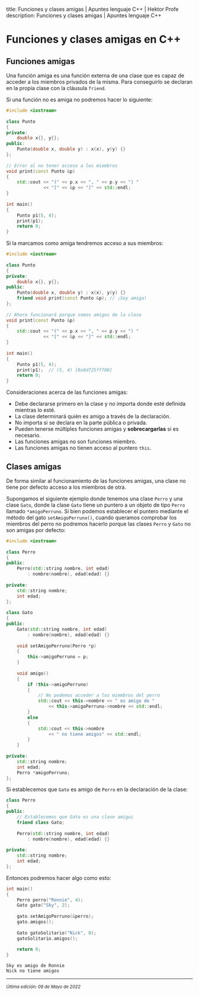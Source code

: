 title: Funciones y clases amigas | Apuntes lenguaje C++ | Hektor Profe
description: Funciones y clases amigas | Apuntes lenguaje C++

# Funciones y clases amigas en C++

## Funciones amigas

Una función amiga es una función externa de una clase que es capaz de acceder a los miembros privados de la misma. Para conseguirlo se declaran en la propia clase con la cláusula `friend`.

Si una función no es amiga no podremos hacer lo siguiente:

```cpp
#include <iostream>
 
class Punto
{
private:
    double x{}, y{};
public:
    Punto(double x, double y) : x(x), y(y) {}
};
 
// Error al no tener acceso a los miembros
void print(const Punto &p)
{
    std::cout << "(" << p.x << ", " << p.y << ") "
              << "[" << &p << "]" << std::endl;
}
 
int main()
{    
    Punto p1(5, 4);
    print(p1);
    return 0;
}
```

Si la marcamos como amiga tendremos acceso a sus miembros:

```cpp
#include <iostream>
 
class Punto
{
private:
    double x{}, y{};
public:
    Punto(double x, double y) : x(x), y(y) {}
    friend void print(const Punto &p); // ¡Soy amiga!
};
 
// Ahora funcionará porque somos amigos de la clase
void print(const Punto &p)
{
    std::cout << "(" << p.x << ", " << p.y << ") "
              << "[" << &p << "]" << std::endl;
}
 
int main()
{    
    Punto p1(5, 4);
    print(p1);  // (5, 4) [0x8d725ff700]
    return 0;
}
```

Consideraciones acerca de las funciones amigas:

* Debe declararse primero en la clase y no importa donde esté definida mientras lo esté.
* La clase determinará quién es amigo a través de la declaración.
* No importa si se declara en la parte pública o privada.
* Pueden tenerse múltiples funciones amigas y **sobrecargarlas** si es necesario.
* Las funciones amigas no son funciones miembro.
* Las funciones amigas no tienen acceso al puntero `this`.

## Clases amigas

De forma similar al funcionamiento de las funciones amigas, una clase no tiene por defecto acceso a los miembros de otra.

Supongamos el siguiente ejemplo donde tenemos una clase `Perro` y una clase `Gato`, donde la clase `Gato` tiene un puntero a un objeto de tipo `Perro` llamado `*amigoPerruno`. Si bien podemos establecer el puntero mediante el método del gato `setAmigoPerruno()`, cuando queramos comprobar los miembros del perro no podremos hacerlo porque las clases `Perro` y `Gato` no son amigas por defecto:

```cpp
#include <iostream>
 
class Perro
{
public:
    Perro(std::string nombre, int edad) 
        : nombre(nombre), edad(edad) {}
 
private:
    std::string nombre;
    int edad;
};
 
class Gato
{
public:
    Gato(std::string nombre, int edad)
        : nombre(nombre), edad(edad) {}
 
    void setAmigoPerruno(Perro *p)
    {
        this->amigoPerruno = p;
    }
 
    void amigo()
    {
        if (this->amigoPerruno)
        {
            // No podemos acceder a los miembros del perro
            std::cout << this->nombre << " es amigo de "
                << this->amigoPerruno->nombre << std::endl;
        }
        else
        {
            std::cout << this->nombre 
                << " no tiene amigos" << std::endl;
        }
    }
 
private:
    std::string nombre;
    int edad;
    Perro *amigoPerruno;
};
```

Si establecemos que `Gato` es amigo de `Perro` en la declaración de la clase:

```cpp
class Perro
{
public:
    // Establecemos que Gato es una clase amigui
    friend class Gato;
 
    Perro(std::string nombre, int edad)
        : nombre(nombre), edad(edad) {}
 
private:
    std::string nombre;
    int edad;
};
```

Entonces podremos hacer algo como esto:

```cpp
int main()
{
    Perro perro("Ronnie", 4);
    Gato gato("Sky", 2);
 
    gato.setAmigoPerruno(&perro);
    gato.amigos();
  
    Gato gatoSolitario("Nick", 8);
    gatoSolitario.amigos();
 
    return 0;
}
```

```
Sky es amigo de Ronnie
Nick no tiene amigos
```

___
<small class="edited"><i>Última edición: 09 de Mayo de 2022</i></small>